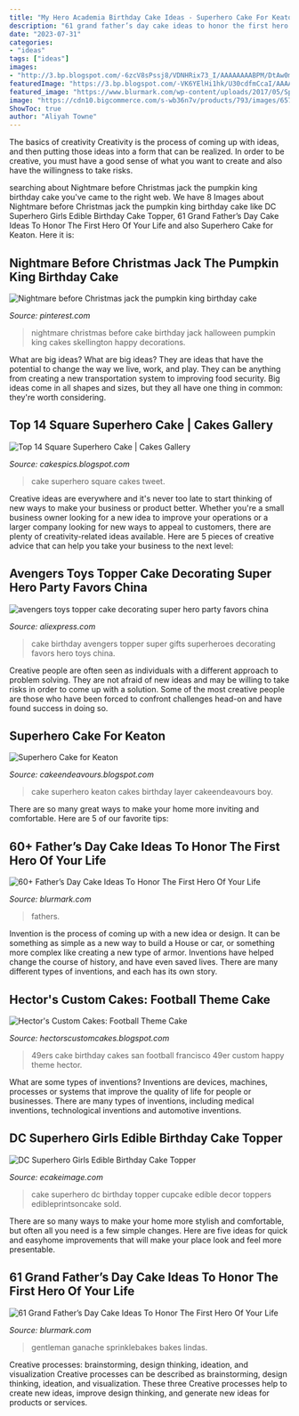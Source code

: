 ```yaml
---
title: "My Hero Academia Birthday Cake Ideas - Superhero Cake For Keaton"
description: "61 grand father’s day cake ideas to honor the first hero of your life"
date: "2023-07-31"
categories:
- "ideas"
tags: ["ideas"]
images:
- "http://3.bp.blogspot.com/-6zcV8sPssj8/VDNHRix73_I/AAAAAAAABPM/DtAw0m4h-8k/s1600/Keaton%2B6.JPG"
featuredImage: "https://3.bp.blogspot.com/-VK6YElHi1hk/U30cdfmCcaI/AAAAAAAACbM/Hu47qN33ai8/s1600/IMG_1506_2.JPG"
featured_image: "https://www.blurmark.com/wp-content/uploads/2017/05/Special-Cake-For-Fathers-Day.jpg"
image: "https://cdn10.bigcommerce.com/s-wb36n7v/products/793/images/6571/CD_Superhero_Girls_cake_frame_JPG__86205.1494389083.800.1200.jpg?c=2"
ShowToc: true
author: "Aliyah Towne"
---
```



The basics of creativity
Creativity is the process of coming up with ideas, and then putting those ideas into a form that can be realized. In order to be creative, you must have a good sense of what you want to create and also have the willingness to take risks.

	

		
searching about Nightmare before Christmas jack the pumpkin king birthday cake you've came to the right web. We have 8 Images about Nightmare before Christmas jack the pumpkin king birthday cake like DC Superhero Girls Edible Birthday Cake Topper, 61 Grand Father’s Day Cake Ideas To Honor The First Hero Of Your Life and also Superhero Cake for Keaton. Here it is:
		
    
## Nightmare Before Christmas Jack The Pumpkin King Birthday Cake

<img loading=lazy src="https://i.pinimg.com/736x/0a/22/c4/0a22c4d724eb3861acd4fab24eb5c0b0--nightmare-before-christmas-cake-birthday-christmas-birthday.jpg" onerror="this.onerror=null;this.src='https://tse2.mm.bing.net/th?id=OIP.C2_V3rR4LnVjeJ4C_5z-GAHaJ6&amp;pid=15.1';" alt="Nightmare before Christmas jack the pumpkin king birthday cake">

_Source: pinterest.com_

>nightmare christmas before cake birthday jack halloween pumpkin king cakes skellington happy decorations. 

	

What are big ideas?
What are big ideas? They are ideas that have the potential to change the way we live, work, and play. They can be anything from creating a new transportation system to improving food security. Big ideas come in all shapes and sizes, but they all have one thing in common: they're worth considering.

    
## Top 14 Square Superhero Cake | Cakes Gallery

<img loading=lazy src="https://3.bp.blogspot.com/-VK6YElHi1hk/U30cdfmCcaI/AAAAAAAACbM/Hu47qN33ai8/s1600/IMG_1506_2.JPG" onerror="this.onerror=null;this.src='https://tse3.mm.bing.net/th?id=OIP.IfDlGcblAF6UQUiroIWJ_wHaE8&amp;pid=15.1';" alt="Top 14 Square Superhero Cake | Cakes Gallery">

_Source: cakespics.blogspot.com_

>cake superhero square cakes tweet. 

	

Creative ideas are everywhere and it's never too late to start thinking of new ways to make your business or product better. Whether you're a small business owner looking for a new idea to improve your operations or a larger company looking for new ways to appeal to customers, there are plenty of creativity-related ideas available. Here are 5 pieces of creative advice that can help you take your business to the next level: 

    
## Avengers Toys Topper Cake Decorating Super Hero Party Favors China

<img loading=lazy src="https://ae01.alicdn.com/kf/HTB1cEt9y2uSBuNkHFqDq6xfhVXah/avengers-toys-topper-cake-decorating-super-hero-party-favors-china-gifts-for-kids-party-superheroes-birthday.jpg" onerror="this.onerror=null;this.src='https://tse2.mm.bing.net/th?id=OIP.Yo4CWIUM3aTBowxTOMW3pQHaHa&amp;pid=15.1';" alt="avengers toys topper cake decorating super hero party favors china">

_Source: aliexpress.com_

>cake birthday avengers topper super gifts superheroes decorating favors hero toys china. 

	

Creative people are often seen as individuals with a different approach to problem solving. They are not afraid of new ideas and may be willing to take risks in order to come up with a solution. Some of the most creative people are those who have been forced to confront challenges head-on and have found success in doing so.

    
## Superhero Cake For Keaton

<img loading=lazy src="http://3.bp.blogspot.com/-6zcV8sPssj8/VDNHRix73_I/AAAAAAAABPM/DtAw0m4h-8k/s1600/Keaton%2B6.JPG" onerror="this.onerror=null;this.src='https://tse4.mm.bing.net/th?id=OIP.-5ew9kcr5RTF5jtqECQZ3wHaHa&amp;pid=15.1';" alt="Superhero Cake for Keaton">

_Source: cakeendeavours.blogspot.com_

>cake superhero keaton cakes birthday layer cakeendeavours boy. 

	

There are so many great ways to make your home more inviting and comfortable. Here are 5 of our favorite tips:

    
## 60+ Father’s Day Cake Ideas To Honor The First Hero Of Your Life

<img loading=lazy src="https://www.blurmark.com/wp-content/uploads/2017/05/Special-Cake-For-Fathers-Day.jpg" onerror="this.onerror=null;this.src='https://tse2.mm.bing.net/th?id=OIP.8mgrABm-M2qYPA23fges-wHaJ4&amp;pid=15.1';" alt="60+ Father’s Day Cake Ideas To Honor The First Hero Of Your Life">

_Source: blurmark.com_

>fathers. 

	

Invention is the process of coming up with a new idea or design. It can be something as simple as a new way to build a House or car, or something more complex like creating a new type of armor. Inventions have helped change the course of history, and have even saved lives. There are many different types of inventions, and each has its own story.

    
## Hector&#039;s Custom Cakes: Football Theme Cake

<img loading=lazy src="http://4.bp.blogspot.com/-PUt_boBecek/T5tCh0ZPXGI/AAAAAAAAA_E/BdjzUqwrf_4/s1600/8%2Bx%2B10%2B49er%2Bsheet%2Bcake.JPG" onerror="this.onerror=null;this.src='https://tse4.mm.bing.net/th?id=OIP.a6qCsAY32bSRs1NwAG2fTQHaFj&amp;pid=15.1';" alt="Hector&#039;s Custom Cakes: Football Theme Cake">

_Source: hectorscustomcakes.blogspot.com_

>49ers cake birthday cakes san football francisco 49er custom happy theme hector. 

	

What are some types of inventions?
Inventions are devices, machines, processes or systems that improve the quality of life for people or businesses. There are many types of inventions, including medical inventions, technological inventions and automotive inventions.

    
## DC Superhero Girls Edible Birthday Cake Topper

<img loading=lazy src="https://cdn10.bigcommerce.com/s-wb36n7v/products/793/images/6571/CD_Superhero_Girls_cake_frame_JPG__86205.1494389083.800.1200.jpg?c=2" onerror="this.onerror=null;this.src='https://tse1.mm.bing.net/th?id=OIP.C2J1QjKDxQPkjNfjJaEY4wHaF7&amp;pid=15.1';" alt="DC Superhero Girls Edible Birthday Cake Topper">

_Source: ecakeimage.com_

>cake superhero dc birthday topper cupcake edible decor toppers edibleprintsoncake sold. 

	

There are so many ways to make your home more stylish and comfortable, but often all you need is a few simple changes. Here are five ideas for quick and easyhome improvements that will make your place look and feel more presentable.

    
## 61 Grand Father’s Day Cake Ideas To Honor The First Hero Of Your Life

<img loading=lazy src="https://www.blurmark.com/wp-content/uploads/2017/05/Fly-Dad-Cake.jpg" onerror="this.onerror=null;this.src='https://tse2.mm.bing.net/th?id=OIP.HOpBUg5FMI5xdsufMFGADwHaLH&amp;pid=15.1';" alt="61 Grand Father’s Day Cake Ideas To Honor The First Hero Of Your Life">

_Source: blurmark.com_

>gentleman ganache sprinklebakes bakes lindas. 

	

Creative processes: brainstorming, design thinking, ideation, and visualization
Creative processes can be described as brainstorming, design thinking, ideation, and visualization. These three Creative processes help to create new ideas, improve design thinking, and generate new ideas for products or services.

